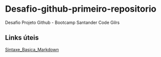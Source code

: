 # Desafio-github-primeiro-repositorio
Desafio Projeto Github - Bootcamp Santander Code Gilrs
## Links úteis
[Sintaxe_Basica_Markdown](https://www.markdownguide.org/basic-syntax/)
